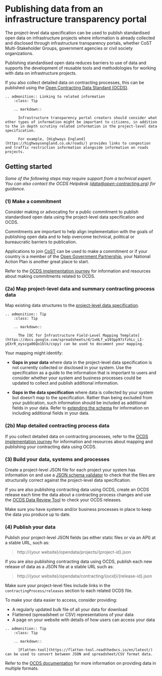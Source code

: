 # Publishing data from an infrastructure transparency portal

The project-level data specification can be used to publish standardised open data on infrastructure projects where information is already collected and disclosed through infrastructure transparency portals, whether CoST Multi-Stakeholder Groups, government agencies or civil society organizations.

Publishing standardised open data reduces barriers to use of data and supports the development of reusable tools and methodologies for working with data on infrastructure projects.

If you also collect detailed data on contracting processes, this can be published using the [Open Contracting Data Standard (OCDS)](http://standard.open-contracting.org/latest/en/).

```eval_rst
.. admonition:: Linking to related information
    :class: Tip

    .. markdown::

      Infrastructure transparency portal creators should consider what other types of information might be important to citizens, in addition to the in depth scrutiny related information in the project-level data specification.

      For example, [Highways England](https://highwaysengland.co.uk/roads/) provides links to congestion and traffic restriction information alongside information on roads projects.

```

## Getting started

*Some of the following steps may require support from a technical expert. You can also contact the OCDS Helpdesk (<a href="mailto:data@open-contracting.org">data@open-contracting.org</a>) for guidance.*

### (1) Make a commitment

Consider making or advocating for a public commitment to publish standardised open data using the project-level data specification and OCDS.

Commitments are important to help align implementation with the goals of publishing open data and to help overcome technical, political or bureaucratic barriers to publication.

Applications to join [CoST](http://infrastructuretransparency.org/) can be used to make a commitment or if your country is a member of the [Open Government Partnership](https://www.opengovpartnership.org/), your National Action Plan is another great place to start.

Refer to the [OCDS implementation journey](https://www.open-contracting.org/implement/#/1) for information and resources about making commitments related to OCDS.

### (2a) Map project-level data and summary contracting process data

Map existing data structures to the [project-level data specification](../projects/index.md).

```eval_rst
.. admonition:: Tip
    :class: Tip

    .. markdown::

      The [OC for Infrastructure Field-Level Mapping Template](https://docs.google.com/spreadsheets/d/1xHLf_w193pp97zfzhLc_LI-yEXrR_eyscga06Qo1blk/copy) can be used to document your mapping.

```

Your mapping might identify:

* **Gaps in your data** where data in the project-level data specification is not currently collected or disclosed in your system. Use the specification as a guide to the information that is important to users and consider whether your system and business processes could be updated to collect and publish additional information.

* **Gaps in the data specification** where data is collected by your system but doesn’t map to the specification. Rather than being excluded from your publication, such information should be included as additional fields in your data. Refer to [extending the schema](../projects/schema.md#extending-the-schema) for information on including additional fields in your data.


### (2b) Map detailed contracting process data

If you collect detailed data on contracting processes, refer to the [OCDS implementation journey](https://www.open-contracting.org/implement/#/2) for information and resources about mapping and publishing your contracting data using OCDS.

### (3) Build your data, systems and processes

Create a project-level JSON file for each project your system has information on and use a [JSON schema validator](https://json-schema.org/implementations.html#validators) to check that the files are structurally correct against the project-level data specification.

If you are also publishing contracting data using OCDS, create an OCDS release each time the data about a contracting process changes and use the [OCDS Data Review Tool](http://standard.open-contracting.org/review/) to check your OCDS releases.

Make sure you have systems and/or business processes in place to keep the data you produce up to date.

### (4) Publish your data

Publish your project-level JSON fields (as either static files or via an API) at a stable URL, such as:

> http://{your website}/opendata/projects/{project-id}.json

If you are also publishing contracting data using OCDS, publish each new release of data as a JSON file at a stable URL such as:

> http://{your website}/opendata/contracting/{ocid}/{release-id}.json

Make sure your project-level files include links in the `contractingProcess/releases` section to each related OCDS file.

To make your data easier to access, consider providing:

* A regularly updated bulk file of all your data for download
* Flattened (spreadsheet or CSV) representations of your data
* A page on your website with details of how users can access your data

```eval_rst
.. admonition:: Tip
    :class: Tip

    .. markdown::

      [Flatten-tool](https://flatten-tool.readthedocs.io/en/latest/) can be used to convert between JSON and spreadsheet/CSV format data.

```

Refer to the [OCDS documentation](http://standard.open-contracting.org/latest/en/implementation/hosting/#data-files-apis-and-discovery) for more information on providing data in multiple formats.
